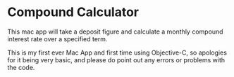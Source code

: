 Compound Calculator
===================

This mac app will take a deposit figure and calculate a monthly compound interest rate over a specified term. 

This is my first ever Mac App and first time using Objective-C, so apologies for it being very basic, and please do point out any errors or problems with the code.